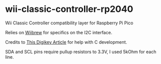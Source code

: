 # wii-classic-controller-rp2040
Wii Classic Controller compatibility layer for Raspberry Pi Pico

Relies on [Wiibrew](https://wiibrew.org/wiki/Wiimote/Extension_Controllers/Classic_Controller) for specifics on the I2C interface.

Credits to [This Digikey Article](https://www.digikey.com/en/maker/projects/raspberry-pi-pico-rp2040-i2c-example-with-micropython-and-cc/47d0c922b79342779cdbd4b37b7eb7e2) for help with C development.

SDA and SCL pins require pullup resistors to 3.3V, I used 5kOhm for each line.
